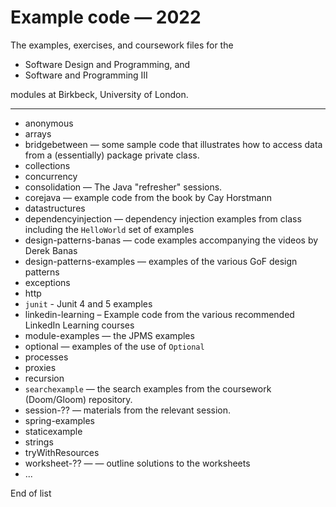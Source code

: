 # Example code — 2022
The examples, exercises, and coursework files for the 

- Software Design and Programming, and 
- Software and Programming III 

modules at Birkbeck, University of London.

------

+ anonymous
+ arrays
+ bridgebetween — some sample code that illustrates how to access data from a (essentially) package private class.
+ collections
+ concurrency
+ consolidation — The Java "refresher" sessions.
+ corejava — example code from the book by Cay Horstmann
+ datastructures
+ dependencyinjection — dependency injection examples from class including the `HelloWorld` set of examples
+ design-patterns-banas — code examples accompanying the videos by Derek Banas
+ design-patterns-examples — examples of the various GoF design patterns
+ exceptions
+ http
+ `junit` - Junit 4 and 5 examples
+ linkedin-learning – Example code from the various recommended LinkedIn Learning courses
+ module-examples — the JPMS examples
+ optional — examples of the use of `Optional`
+ processes
+ proxies
+ recursion
+ `searchexample` — the search examples from the coursework (Doom/Gloom) repository.
+ session-??  — materials from the relevant session.
+ spring-examples
+ staticexample
+ strings
+ tryWithResources
+ worksheet-?? — — outline solutions to the worksheets
+ ...

End of list
